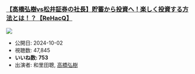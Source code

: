 ### [【高橋弘樹vs松井証券の社長】貯蓄から投資へ！楽しく投資する方法とは！？【ReHacQ】](https://www.youtube.com/watch?v=9ygAUt7EE6Y)
[![](https://img.youtube.com/vi/9ygAUt7EE6Y/sddefault.jpg)](https://www.youtube.com/watch?v=9ygAUt7EE6Y)
-   公開日: 2024-10-02
-   視聴数: 47,845
-   **いいね数: 753**
-   出演者: 和里田聰, [高橋弘樹](/rehacq_fan/people/高橋弘樹 "wikilink")
